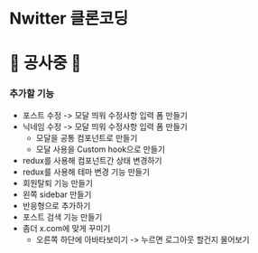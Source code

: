# Nwitter 클론코딩

# 🚧 공사중 🚧

### 추가할 기능
- 포스트 수정 -> 모달 띄워 수정사항 입력 폼 만들기
- 닉네임 수정 -> 모달 띄워 수정사항 입력 폼 만들기 
  - 모달을 공통 컴포넌트로 만들기
  - 모달 사용을 Custom hook으로 만들기
- redux를 사용해 컴포넌트간 상태 변경하기
- redux를 사용해 테마 변경 기능 만들기
- 회원탈퇴 기능 만들기
- 왼쪽 sidebar 만들기
- 반응형으로 추가하기
- 포스트 검색 기능 만들기
- 좀더 x.com에 맞게 꾸미기
  - 오른쪽 하단에 아바타보이기 -> 누르면 로그아웃 할건지 물어보기
